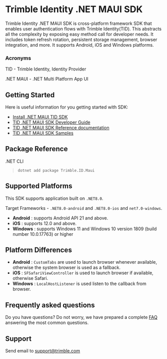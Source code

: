 # Trimble Identity .NET MAUI SDK

Trimble Identity .NET MAUI SDK is cross-platform framework SDK that enables user authentication flows with Trimble Identity(TID). This abstracts all the complexity by exposing easy method call for developer needs. It includes token refresh rotation, persistent storage management, browser integration, and more. It supports Android, iOS and Windows platforms.

### Acronyms

TID - Trimble Identity, Identity Provider

.NET MAUI - .NET Multi Platform App UI  

## Getting Started ##

Here is useful information for you getting started with SDK:

* [Install .NET MAUI TID SDK](https://www.nuget.org/packages?q=Trimble.ID.Maui)
* [TID .NET MAUI SDK Developer Guide](./DeveloperGuide.md)
* [TID .NET MAUI SDK Reference documentation](./ReferenceDoc.md)
* [TID .NET MAUI SDK Samples](../../samples/)

## Package Reference

.NET CLI
> `dotnet add package Trimble.ID.Maui`

## Supported Platforms

  This SDK supports application built on `.NET8.0`.

  Target Frameworks - `.NET8.0-android` and `.NET8.0-ios` and `net7.0-windows`.

  - **Android** : supports Android API 21 and above.
  - **iOS** : supports 12.0 and above.
  - **Windows** : supports Windows 11 and Windows 10 version 1809 (build number 10.0.17763) or higher

## Platform Differences

  - **Android** : `CustomTabs` are used to launch browser whenever available, otherwise the system browser is used as a fallback.
  - **iOS** : `SFSafariViewController` is used to launch browser if available, otherwise Safari.
  - **Windows** : `LocalHostListener` is used listen to the callback from browser.

## <a name="faq">Frequently asked questions</a>

Do you have questions? Do not worry, we have prepared a complete [FAQ](./FAQ.md) answering the most common questions.

## <a name="support">Support</a>

Send email to [support@trimble.com](mailto:support@trimble.com )
